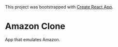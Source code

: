 This project was bootstrapped with [Create React App](https://github.com/facebook/create-react-app).

# Amazon Clone

App that emulates Amazon.
